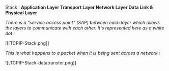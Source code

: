 Stack :
	**Application Layer
	Transport Layer 
	Network Layer 
	Data Link & Physical Layer**

*There is a “service access point” (SAP) between each layer which allows the layers to communicate with each other. It's represented here as a white dot :*

![[TCPIP-Stack.png]]

*This is what happens to a packet when it is being sent across a network :*

![[TCPIP-Stack-datatransfer.png]]
